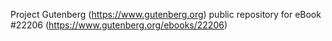 Project Gutenberg (https://www.gutenberg.org) public repository for
eBook #22206 (https://www.gutenberg.org/ebooks/22206)
